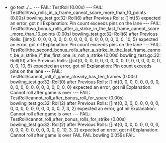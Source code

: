 + go test ./...
--- FAIL: TestRoll (0.00s)
    --- FAIL: TestRoll/two_rolls_in_a_frame_cannot_score_more_than_10_points (0.00s)
        bowling_test.go:32: Roll(6) after Previous Rolls: []int{5} expected an error, got nil
            	Explanation: Pin count exceeds pins on the lane
    --- FAIL: TestRoll/two_bonus_rolls_after_a_strike_in_the_last_frame_cannot_score_more_than_10_points (0.00s)
        bowling_test.go:32: Roll(6) after Previous Rolls: []int{0, 0, 0, 0, 0, 0, 0, 0, 0, 0, 0, 0, 0, 0, 0, 0, 0, 0, 10, 5} expected an error, got nil
            	Explanation: Pin count exceeds pins on the lane
    --- FAIL: TestRoll/the_second_bonus_rolls_after_a_strike_in_the_last_frame_cannot_be_a_strike_if_the_first_one_is_not_a_strike (0.00s)
        bowling_test.go:32: Roll(10) after Previous Rolls: []int{0, 0, 0, 0, 0, 0, 0, 0, 0, 0, 0, 0, 0, 0, 0, 0, 0, 0, 10, 6} expected an error, got nil
            	Explanation: Pin count exceeds pins on the lane
    --- FAIL: TestRoll/cannot_roll_if_game_already_has_ten_frames (0.00s)
        bowling_test.go:32: Roll(0) after Previous Rolls: []int{0, 0, 0, 0, 0, 0, 0, 0, 0, 0, 0, 0, 0, 0, 0, 0, 0, 0, 0, 0} expected an error, got nil
            	Explanation: Cannot roll after game is over
    --- FAIL: TestRoll/cannot_roll_after_bonus_roll_for_spare (0.00s)
        bowling_test.go:32: Roll(2) after Previous Rolls: []int{0, 0, 0, 0, 0, 0, 0, 0, 0, 0, 0, 0, 0, 0, 0, 0, 0, 0, 7, 3, 2} expected an error, got nil
            	Explanation: Cannot roll after game is over
    --- FAIL: TestRoll/cannot_roll_after_bonus_rolls_for_strike (0.00s)
        bowling_test.go:32: Roll(2) after Previous Rolls: []int{0, 0, 0, 0, 0, 0, 0, 0, 0, 0, 0, 0, 0, 0, 0, 0, 0, 0, 10, 3, 2} expected an error, got nil
            	Explanation: Cannot roll after game is over
FAIL
FAIL	bowling	0.059s
FAIL

